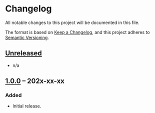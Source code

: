# Changelog

All notable changes to this project will be documented in this file.

The format is based on [Keep a Changelog](https://keepachangelog.com/en/1.1.0/),
and this project adheres to [Semantic Versioning](https://semver.org/spec/v2.0.0.html).

## [Unreleased](https://gitlab.com/flightsimtools/r-fst/r-fp)

* n/a

## [1.0.0](https://gitlab.com/flightsimtools/r-fst/r-fp/-/releases/v1.0.0) – 202x-xx-xx

### Added

* Initial release.
